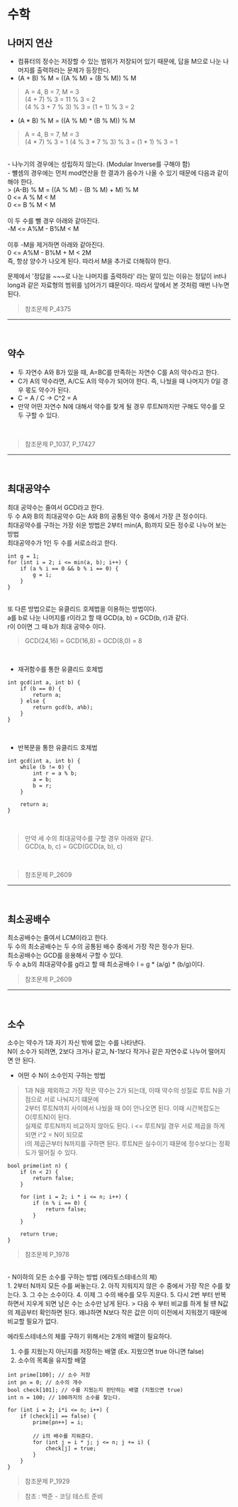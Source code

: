 # 수학

## 나머지 연산
- 컴퓨터의 정수는 저장할 수 있는 범위가 저장되어 있기 때문에, 답을 M으로 나눈 나머지를 출력하라는 문제가 등장한다.
- (A + B) % M = ((A % M) + (B % M)) % M
> A = 4, B = 7, M = 3 </br>
(4 + 7) % 3 = 11 % 3 = 2 </br>
(4 % 3 + 7 % 3) % 3 = (1 + 1) % 3 = 2

- (A * B) % M = ((A % M) * (B % M)) % M
> A = 4, B = 7, M = 3 </br>
(4 * 7) % 3 = 1
(4 % 3 * 7 % 3) % 3 = (1 * 1) % 3 = 1
</br>
- 나누기의 경우에는 성립하지 않는다. (Modular Inverse를 구해야 함) </br>
- 뺼셈의 경우에는 먼저 mod연산을 한 결과가 음수가 나올 수 있기 때문에 다음과 같이 해야 한다. </br>
> (A-B) % M = ((A % M) - (B % M) + M) % M </br>
0 <= A % M < M </br>
0 <= B % M < M </br></br>
이 두 수를 뺄 경우 아래와 같아진다. </br>
-M <= A%M - B%M < M </br></br>
이후 -M을 제거하면 아래와 같아진다.</br>
0 <= A%M - B%M + M < 2M </br>
즉, 항상 양수가 나오게 된다. 따라서 M을 추가로 더해줘야 한다.

문제에서 '정답을 ~~~로 나눈 나머지를 출력하라' 라는 말이 있는 이유는 정답이 int나 long과 같은 자료형의 범위를 넘어가기 떄문이다. 따라서 앞에서 본 것처럼 매번 나누면 된다.
</br>

> 참조문제
P_4375
___
</br>

## 약수
- 두 자연수 A와 B가 있을 때, A=BC를 만족하는 자연수 C를 A의 약수라고 한다.
- C가 A의 약수라면, A/C도 A의 약수가 되어야 한다. 즉, 나눴을 때 나머지가 0일 경우 몫도 약수가 된다.
- C = A / C -> C^2 = A
- 만약 어떤 자연수 N에 대해서 약수를 찾게 될 경우 루트N까지만 구해도 약수를 모두 구할 수 있다.
</br>

> 참조문제
P_1037, P_17427
___
</br>

## 최대공약수
최대 공약수는 줄여서 GCD라고 한다. </br>
두 수 A와 B의 최대공약수 G는 A와 B의 공통된 약수 중에서 가장 큰 정수이다. </br>
최대공약수를 구하는 가장 쉬운 방법은 2부터 min(A, B)까지 모든 정수로 나누어 보는 방법 </br>
최대공약수가 1인 두 수를 서로소라고 한다.
```
int g = 1;
for (int i = 2; i <= min(a, b); i++) {
    if (a % i == 0 && b % i == 0) {
        g = i;
    }
}
```
</br>
또 다른 방법으로는 유클리드 호제법을 이용하는 방법이다. </br>
a를 b로 나눈 나머지를 r이라고 할 때 GCD(a, b) = GCD(b, r)과 같다. </br>
r이 0이면 그 때 b가 최대 공약수 이다. </br>

> GCD(24,16) = GCD(16,8) = GCD(8,0) = 8

</br>

- 재귀함수를 통한 유클리드 호제법
```
int gcd(int a, int b) {
    if (b == 0) {
        return a;
    } else {
        return gcd(b, a%b);
    }
}
```
</br>

- 반복문을 통한 유클리드 호제법
```
int gcd(int a, int b) {
    while (b != 0) {
        int r = a % b;
        a = b;
        b = r;
    }

    return a;
}
```
</br>

> 만약 세 수의 최대공약수를 구할 경우 아래와 같다. </br>
GCD(a, b, c) = GCD(GCD(a, b), c)
</br>

> 참조문제
P_2609
___
</br>

## 최소공배수
최소공배수는 줄여서 LCM이라고 한다.</br>
두 수의 최소공배수는 두 수의 공통된 배수 중에서 가장 작은 정수가 된다. </br>
최소공배수는 GCD를 응용해서 구할 수 있다. </br>
두 수 a,b의 최대공약수를 g라고 할 때 최소공배수 l = g * (a/g) * (b/g)이다.
</br>

> 참조문제
P_2609
___
</br>

## 소수
소수는 약수가 1과 자기 자신 밖에 없는 수를 나타낸다. </br>
N이 소수가 되려면, 2보다 크거나 같고, N-1보다 작거나 같은 자연수로 나누어 떨어지면 안 된다.
</br>

- 어떤 수 N이 소수인지 구하는 방법
> 1과 N을 제외하고 가장 작은 약수는 2가 되는데, 이때 약수의 성질로 루트 N을 기점으로 서로 나눠지기 떄문에 </br>
2부터 루트N까지 사이에서 나눴을 때 0이 안나오면 된다. 이때 시간복잡도는 O(루트N)이 된다. </br>
실제로 루트N까지 비교하지 않아도 된다. i <= 루트N일 경우 서로 제곱을 하게 되면 i^2 = N이 되므로 </br>
i의 제곱근부터 N까지를 구하면 된다. 루트N은 실수이기 때문에 정수보다는 정확도가 떨어질 수 있다.
```
bool prime(int n) {
    if (n < 2) {
        return false;
    }

    for (int i = 2; i * i <= n; i++) {
        if (n % i == 0) {
            return false;
        }
    }

    return true;
}
```
> 참조문제
P_1978
</br>
- N이하의 모든 소수를 구하는 방법 (에라토스테네스의 체) </br>
1. 2부터 N까지 모든 수를 써놓는다.
2. 아직 지워지지 않은 수 중에서 가장 작은 수를 찾는다.
3. 그 수는 소수이다.
4. 이제 그 수의 배수를 모두 지운다.
5. 다시 2번 부터 반복하면서 지우게 되면 남은 수는 소수만 남게 된다.
> 다음 수 부터 비교를 하게 될 떈 N값의 제곱부터 확인하면 된다. 왜냐하면 N보다 작은 값은 이미 이전에서 지워졌기 때문에 비교할 필요가 없다.

에라토스테네스의 체를 구하기 위해서는 2개의 배열이 필요하다. </br>
1. 수를 지웠는지 아닌지를 저장하는 배열 (Ex. 지웠으면 true 아니면 false)
2. 소수의 목록을 유지할 배열

```
int prime[100]; // 소수 저장
int pn = 0; // 소수의 개수
bool check[101]; // 수를 지웠는지 판단하는 배열 (지웠으면 true)
int n = 100; // 100까지의 소수를 찾는다.

for (int i = 2; i*i <= n; i++) {
    if (check[i] == false) {
        prime[pn++] = i;

        // i의 배수를 지워준다.
        for (int j = i * j; j <= n; j += i) {
            check[j] = true;
        }
    }
}
```
> 참조문제
P_1929

> 참조 : 백준 - 코딩 테스트 준비